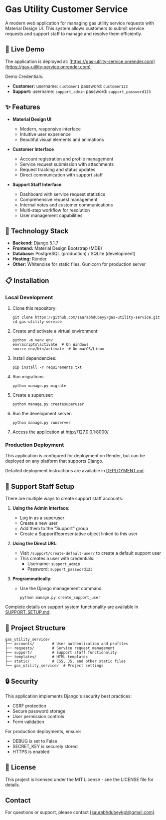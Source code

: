 # Gas Utility Customer Service

A modern web application for managing gas utility service requests with Material Design UI. This system allows customers to submit service requests and support staff to manage and resolve them efficiently.

## 🌟 Live Demo

The application is deployed at: [https://gas-utility-service.onrender.com](https://gas-utility-service.onrender.com)

Demo Credentials:
- **Customer:** username: `customer1` password: `customer123`
- **Support:** username: `support_admin` password: `support_password123`

## ✨ Features

- **Material Design UI**
  - Modern, responsive interface
  - Intuitive user experience
  - Beautiful visual elements and animations

- **Customer Interface**
  - Account registration and profile management
  - Service request submission with attachments
  - Request tracking and status updates
  - Direct communication with support staff

- **Support Staff Interface**
  - Dashboard with service request statistics
  - Comprehensive request management
  - Internal notes and customer communications
  - Multi-step workflow for resolution
  - User management capabilities

## 🔧 Technology Stack

- **Backend:** Django 5.1.7
- **Frontend:** Material Design Bootstrap (MDB)
- **Database:** PostgreSQL (production) / SQLite (development)
- **Hosting:** Render
- **Other:** Whitenoise for static files, Gunicorn for production server

## 📋 Installation

### Local Development

1. Clone this repository:
   ```
   git clone https://github.com/saurabhdubeyy/gas-utility-service.git
   cd gas-utility-service
   ```

2. Create and activate a virtual environment:
   ```
   python -m venv env
   env\Scripts\activate  # On Windows
   source env/bin/activate  # On macOS/Linux
   ```

3. Install dependencies:
   ```
   pip install -r requirements.txt
   ```

4. Run migrations:
   ```
   python manage.py migrate
   ```

5. Create a superuser:
   ```
   python manage.py createsuperuser
   ```

6. Run the development server:
   ```
   python manage.py runserver
   ```

7. Access the application at http://127.0.0.1:8000/

### Production Deployment

This application is configured for deployment on Render, but can be deployed on any platform that supports Django.

Detailed deployment instructions are available in [DEPLOYMENT.md](DEPLOYMENT.md).

## 👥 Support Staff Setup

There are multiple ways to create support staff accounts:

1. **Using the Admin Interface**:
   - Log in as a superuser
   - Create a new user
   - Add them to the "Support" group
   - Create a SupportRepresentative object linked to this user

2. **Using the Direct URL**:
   - Visit `/support/create-default-user/` to create a default support user
   - This creates a user with credentials:
     - Username: `support_admin`
     - Password: `support_password123`

3. **Programmatically**:
   - Use the Django management command:
     ```
     python manage.py create_support_user
     ```

Complete details on support system functionality are available in [SUPPORT_SETUP.md](SUPPORT_SETUP.md).

## 🚀 Project Structure

```
gas_utility_service/
├── accounts/        # User authentication and profiles
├── requests/        # Service request management
├── support/         # Support staff functionality
├── templates/       # HTML templates
├── static/          # CSS, JS, and other static files
└── gas_utility_service/  # Project settings
```

## 🔒 Security

This application implements Django's security best practices:
- CSRF protection
- Secure password storage
- User permission controls
- Form validation

For production deployments, ensure:
- DEBUG is set to False
- SECRET_KEY is securely stored
- HTTPS is enabled

## 📄 License

This project is licensed under the MIT License - see the LICENSE file for details.

## Contact

For questions or support, please contact [saurabhdubeykpl@gmail.com]. 
